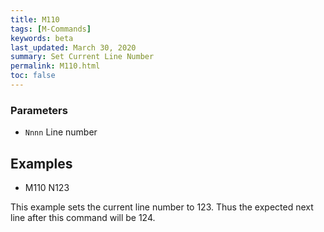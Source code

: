 ```yaml
---
title: M110
tags: [M-Commands] 
keywords: beta 
last_updated: March 30, 2020 
summary: Set Current Line Number 
permalink: M110.html
toc: false 
---
```



### Parameters

* `Nnnn` Line number

## Examples

* M110 N123

This example sets the current line number to 123. Thus the expected next line after this command will be 124.

